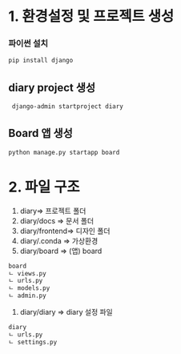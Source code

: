 # 1. 환경설정 및 프로젝트 생성

### 파이썬 설치

```bash
pip install django
```

## diary project 생성

```bash
 django-admin startproject diary
```

## Board 앱 생성

```bash
python manage.py startapp board
```

# 2. 파일 구조

1. diary⇒ 프로젝트 폴더
2. diary/docs ⇒ 문서 폴더 
3. diary/frontend⇒  디자인 폴더
4. diary/.conda ⇒ 가상환경
5. diary/board ⇒ (앱) board

```bash
board
ㄴ views.py 
ㄴ urls.py
ㄴ models.py
ㄴ admin.py
```

1. diary/diary ⇒ diary 설정 파일

```bash
diary
ㄴ urls.py
ㄴ settings.py
```